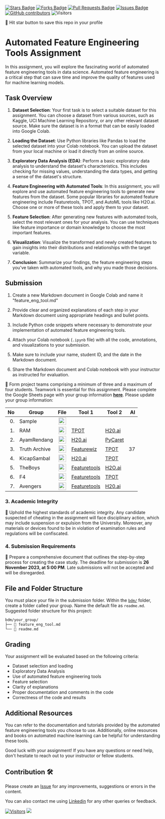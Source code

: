 
<a href="https://github.com/drshahizan/Python_EDA/stargazers"><img src="https://img.shields.io/github/stars/drshahizan/Python_EDA" alt="Stars Badge"/></a>
<a href="https://github.com/drshahizan/Python_EDA/network/members"><img src="https://img.shields.io/github/forks/drshahizan/Python_EDA" alt="Forks Badge"/></a>
<a href="https://github.com/drshahizan/Python_EDA/pulls"><img src="https://img.shields.io/github/issues-pr/drshahizan/Python_EDA" alt="Pull Requests Badge"/></a>
<a href="https://github.com/drshahizan/Python_EDA/issues"><img src="https://img.shields.io/github/issues/drshahizan/Python_EDA" alt="Issues Badge"/></a>
<a href="https://github.com/drshahizan/Python_EDA/graphs/contributors"><img alt="GitHub contributors" src="https://img.shields.io/github/contributors/drshahizan/Python_EDA?color=2b9348"></a>
![Visitors](https://api.visitorbadge.io/api/visitors?path=https%3A%2F%2Fgithub.com%2Fdrshahizan%2FPython_EDA&labelColor=%23d9e3f0&countColor=%23697689&style=flat)

🌟 Hit star button to save this repo in your profile


# Automated Feature Engineering Tools Assignment

In this assignment, you will explore the fascinating world of automated feature engineering tools in data science. Automated feature engineering is a critical step that can save time and improve the quality of features used for machine learning models.

## Task Overview
1. **Dataset Selection**: Your first task is to select a suitable dataset for this assignment. You can choose a dataset from various sources, such as Kaggle, UCI Machine Learning Repository, or any other relevant dataset source. Make sure the dataset is in a format that can be easily loaded into Google Colab.

2. **Loading the Dataset**: Use Python libraries like Pandas to load the selected dataset into your Colab notebook. You can upload the dataset from your local machine or load it directly from an online source.

3. **Exploratory Data Analysis (EDA)**: Perform a basic exploratory data analysis to understand the dataset's characteristics. This includes checking for missing values, understanding the data types, and getting a sense of the dataset's structure.

4. **Feature Engineering with Automated Tools**: In this assignment, you will explore and use automated feature engineering tools to generate new features from the dataset. Some popular libraries for automated feature engineering include Featuretools, TPOT, and AutoML tools like H2O.ai. Choose one or more of these tools and apply them to your dataset.

5. **Feature Selection**: After generating new features with automated tools, select the most relevant ones for your analysis. You can use techniques like feature importance or domain knowledge to choose the most important features.

6. **Visualization**: Visualize the transformed and newly created features to gain insights into their distributions and relationships with the target variable.

7. **Conclusion**: Summarize your findings, the feature engineering steps you've taken with automated tools, and why you made those decisions.

## Submission
1. Create a new Markdown document in Google Colab and name it "feature_eng_tool.md"

2. Provide clear and organized explanations of each step in your Markdown document using appropriate headings and bullet points.

3. Include Python code snippets where necessary to demonstrate your implementation of automated feature engineering tools.

4. Attach your Colab notebook (`.ipynb` file) with all the code, annotations, and visualizations to your submission.

5. Make sure to include your name, student ID, and the date in the Markdown document.

6. Share the Markdown document and Colab notebook with your instructor as instructed for evaluation.

🚀 Form project teams comprising a minimum of three and a maximum of four students. Teamwork is essential for this assignment. Please complete the Google Sheets page with your group information [**here**](https://docs.google.com/spreadsheets/d/1WJWrzrGmfC0z5CmTYCGmlkKa7_byYOoxlU0MTg7pRrk/edit#gid=433067553). Please update your group information:

| No | Group |  File | Tool 1 | Tool 2 | AI |
| -----: |  ------ | :-----: |  ----- |  ----- | -----: |   
| 0. | Sample  |  <a href="./sample/readme.md" ><img src="../../../images/answer.png" width="24px" height="24px" ></a> | 
| 1. | RAM  |  <a href="./RAM" ><img src="../../../images/answer.png" width="24px" height="24px" ></a> | [TPOT](https://github.com/drshahizan/Python_EDA/blob/main/assignment/ass5/bdm/RAM/feature_eng_tool.ipynb)| [H20.ai](https://github.com/drshahizan/Python_EDA/blob/main/assignment/ass5/bdm/RAM/feature_eng_tool.ipynb) |
| 2. | AyamRendang  |  <a href="./RAM" ><img src="../../../images/answer.png" width="24px" height="24px" ></a> | [H20.ai](https://github.com/drshahizan/Python_EDA/blob/main/assignment/ass5/bdm/Ayam%20Rendang/ass5AutoML.ipynb) | [PyCaret](https://github.com/drshahizan/Python_EDA/blob/main/assignment/ass5/bdm/Ayam%20Rendang/ass5AutoML.ipynb)
| 3. | Truth Archive  |  <a href="./RAM" ><img src="../../../images/answer.png" width="24px" height="24px" ></a> | [Featurewiz](https://github.com/drshahizan/Python_EDA/blob/main/assignment/ass5/bdm/Truth%20Archive/Assignment_5_Truth_Archive_featurewiz.ipynb)|[TPOT](https://github.com/drshahizan/Python_EDA/blob/main/assignment/ass5/bdm/Truth%20Archive/Assignment5_Truth_Archive_TPOT.ipynb) | 37 |
| 4. | KicapSambal  |  <a href="./RAM" ><img src="../../../images/answer.png" width="24px" height="24px" ></a> | [H20.ai](https://github.com/drshahizan/Python_EDA/blob/da27b64d7bcfcb121887152d5a3618405cc3daf9/assignment/ass5/bdm/KicapSambal/H20_Feature_Engineering_Flight_Price_Prediction.ipynb)|[TPOT](https://github.com/drshahizan/Python_EDA/blob/main/assignment/ass5/bdm/KicapSambal/TPOT.ipynb)
| 5. | TheBoys  |  <a href="./TheBoys" ><img src="../../../images/answer.png" width="24px" height="24px" ></a> | [Featuretools](https://github.com/drshahizan/Python_EDA/blob/main/assignment/ass5/bdm/TheBoys/TheBoys_Assignment_5a.ipynb)|[H2O.ai](https://github.com/drshahizan/Python_EDA/blob/main/assignment/ass5/bdm/TheBoys/Assignment_5_tool_2.ipynb)
| 6. | F4  |  <a href="./F4" ><img src="../../../images/answer.png" width="24px" height="24px" ></a> | [Featuretools](./F4/F4_Assignment_5_Automated_Feature_Engineering_Tools[FeatureTools]_.ipynb)|[TPOT](./F4/F4_Assignment_5_Automated_Feature_Engineering_Tools[TPOT].ipynb)
| 7. | Avengers  |  <a href="./avengers" ><img src="../../../images/answer.png" width="24px" height="24px" ></a> | [Featuretools](./avengers/SweetViz_Dataprep_feature_engineering.ipynb)|[H20.ai](./avengers/SweetViz_Dataprep.ipynb)
### 3. Academic Integrity
🚫 Uphold the highest standards of academic integrity. Any candidate suspected of cheating in the assignment will face disciplinary action, which may include suspension or expulsion from the University. Moreover, any materials or devices found to be in violation of examination rules and regulations will be confiscated.

### 4. Submission Requirements
📝 Prepare a comprehensive document that outlines the step-by-step process for creating the case study. 
The deadline for submission is **26 November 2023, at 5:00 PM**. Late submissions will not be accepted and will be disregarded.

## File and Folder Structure 

You must place your file in the submission folder. Within the [`bdm/`](https://github.com/drshahizan/Python_EDA/edit/main/assignment/ass5/bdm) folder, create a folder called your group. Name the default file as `readme.md`. Suggested folder structure for this project:

```html
bdm/your_group/
├── 📄 feature_eng_tool.md
└── 📄 readme.md
```

## Grading
Your assignment will be evaluated based on the following criteria:
- Dataset selection and loading
- Exploratory Data Analysis
- Use of automated feature engineering tools
- Feature selection
- Clarity of explanations
- Proper documentation and comments in the code
- Correctness of the code and results

## Additional Resources
You can refer to the documentation and tutorials provided by the automated feature engineering tools you choose to use. Additionally, online resources and books on automated machine learning can be helpful for understanding these tools.

Good luck with your assignment! If you have any questions or need help, don't hesitate to reach out to your instructor or fellow students.

## Contribution 🛠️
Please create an [Issue](https://github.com/drshahizan/Python_EDA/issues) for any improvements, suggestions or errors in the content.

You can also contact me using [Linkedin](https://www.linkedin.com/in/drshahizan/) for any other queries or feedback.

[![Visitors](https://api.visitorbadge.io/api/visitors?path=https%3A%2F%2Fgithub.com%2Fdrshahizan&labelColor=%23697689&countColor=%23555555&style=plastic)](https://visitorbadge.io/status?path=https%3A%2F%2Fgithub.com%2Fdrshahizan)
![](https://hit.yhype.me/github/profile?user_id=81284918)


